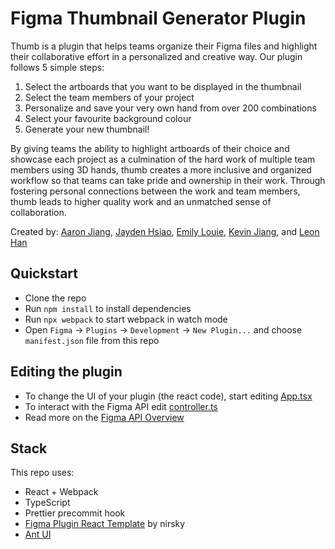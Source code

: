 # Figma Thumbnail Generator Plugin
Thumb is a plugin that helps teams organize their Figma files and highlight their collaborative effort in a personalized and creative way. Our plugin follows 5 simple steps: 

1. Select the artboards that you want to be displayed in the thumbnail
2. Select the team members of your project
3. Personalize and save your very own hand from over 200 combinations
4. Select your favourite background colour
5. Generate your new thumbnail!

By giving teams the ability to highlight artboards of their choice and showcase each project as a culmination of the hard work of multiple team members using 3D hands, thumb creates a more inclusive and organized workflow so that teams can take pride and ownership in their work. Through fostering personal connections between the work and team members, thumb leads to higher quality work and an unmatched sense of collaboration. 

Created by: [Aaron Jiang](aaronjiang0.me), [Jayden Hsiao](jaydenhsiao.me), [Emily Louie](emily.louie.ca), [Kevin Jiang](kevinjiang.ca), and [Leon Han](https://leon-han19.github.io)

## Quickstart
* Clone the repo
* Run `npm install` to install dependencies
* Run `npx webpack` to start webpack in watch mode
* Open `Figma` -> `Plugins` -> `Development` -> `New Plugin...` and choose `manifest.json` file from this repo

## Editing the plugin 
* To change the UI of your plugin (the react code), start editing [App.tsx](./src/app/components/App.tsx)
* To interact with the Figma API edit [controller.ts](./src/plugin/controller.ts)
* Read more on the [Figma API Overview](https://www.figma.com/plugin-docs/api/api-overview/)

## Stack
This repo uses:
* React + Webpack
* TypeScript
* Prettier precommit hook
* [Figma Plugin React Template](https://github.com/nirsky/figma-plugin-react-template) by nirsky
* [Ant UI](https://ant.design)
